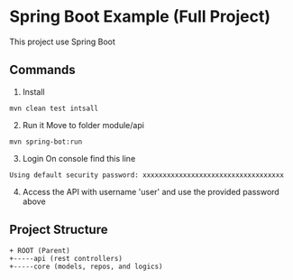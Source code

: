 # Spring Boot Example (Full Project)
This project use Spring Boot
## Commands
1. Install
```
mvn clean test intsall
```
2. Run it
Move to folder module/api
```
mvn spring-bot:run
```
3. Login
On console find this line
```
Using default security password: xxxxxxxxxxxxxxxxxxxxxxxxxxxxxxxxxxx
```
4. Access the API with username 'user' and use the provided password above
## Project Structure
```
+ ROOT (Parent)
+-----api (rest controllers)
+-----core (models, repos, and logics)
```